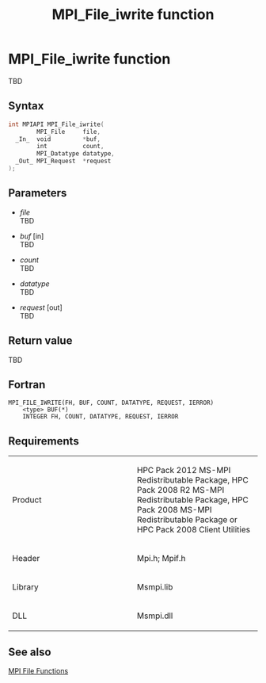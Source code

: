 ﻿---
title: MPI_File_iwrite function
TOCTitle: MPI_File_iwrite function
ms:assetid: 1f2c71dd-8f06-4a96-bb54-449c9bcdcfa1
ms:mtpsurl: https://msdn.microsoft.com/en-us/library/Dn473325(v=VS.85)
ms:contentKeyID: 59360871
ms.date: 03/28/2018
mtps_version: v=VS.85
f1_keywords:
- MPI_FILE_IWRITE
- mpif/MPI_File_iwrite
- mpi/MPI_FILE_IWRITE
dev_langs:
- C++
- C
---

# MPI\_File\_iwrite function

TBD

## Syntax

``` c++
int MPIAPI MPI_File_iwrite(
        MPI_File     file,
  _In_  void         *buf,
        int          count,
        MPI_Datatype datatype,
  _Out_ MPI_Request  *request
);
```

## Parameters

  - *file*  
    TBD

  - *buf* \[in\]  
    TBD

  - *count*  
    TBD

  - *datatype*  
    TBD

  - *request* \[out\]  
    TBD

## Return value

TBD

## Fortran

    MPI_FILE_IWRITE(FH, BUF, COUNT, DATATYPE, REQUEST, IERROR)
        <type> BUF(*)
        INTEGER FH, COUNT, DATATYPE, REQUEST, IERROR

## Requirements

<table>
<colgroup>
<col style="width: 50%" />
<col style="width: 50%" />
</colgroup>
<tbody>
<tr class="odd">
<td><p>Product</p></td>
<td><p>HPC Pack 2012 MS-MPI Redistributable Package, HPC Pack 2008 R2 MS-MPI Redistributable Package, HPC Pack 2008 MS-MPI Redistributable Package or HPC Pack 2008 Client Utilities</p></td>
</tr>
<tr class="even">
<td><p>Header</p></td>
<td>Mpi.h;
Mpif.h</td>
</tr>
<tr class="odd">
<td><p>Library</p></td>
<td>Msmpi.lib</td>
</tr>
<tr class="even">
<td><p>DLL</p></td>
<td>Msmpi.dll</td>
</tr>
</tbody>
</table>


## See also

[MPI File Functions](mpi-file-functions.md)

